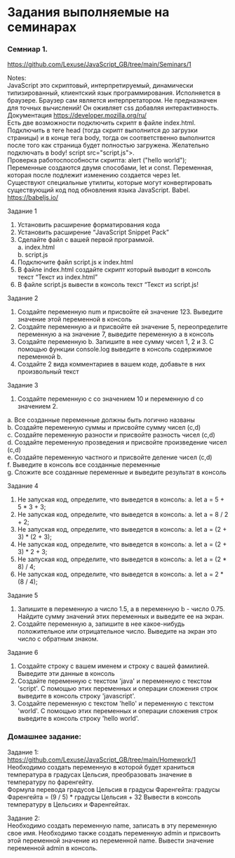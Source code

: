 # Задания выполняемые на семинарах

### Семниар 1.   
<https://github.com/Lexuse/JavaScript_GB/tree/main/Seminars/1>

Notes:  
JavaScript это скриптовый, интерпретируемый, динамически типизированный, клиентский язык программирования. Исполняется в браузере. Браузер сам является интерпретатором. Не предназначен для точных вычислений! Он оживляет css добавляя интерактивность.
Документация <https://developer.mozilla.org/ru/>      
Есть две возможности подключить скрипт в файле index.html. Подключить  в теге head (тогда скрипт выполнится до загрузки страницы) и в конце тега body, тогда он соответственно выполнится после того как страница будет полностью загружена. Желательно подключать в body! script src="script.js">.   
Проверка работоспособности скрипта: alert ("hello world");   
Переменные создаются двумя способами, let и const. Переменная, которая после подлежит изменению создается через let.   
Существуют специальные утилиты, которые могут конвертировать существующий код под обновления языка JavaScript. Babel. <https://babeljs.io/>    


Задание 1

1. Установить расширение форматирования кода   
2. Установить расширение “JavaScript Snippet Pack”   
3. Сделайте файл с вашей первой программой.   
a. index.html   
b. script.js   
4. Подключите файл script.js к index.html   
5. В файле index.html создайте скрипт который выводит в
консоль текст “Текст из index.html”   
6. В файле script.js вывести в консоль текст “Текст из
script.js!   

Задание 2
1. Создайте переменную num и присвойте ей значение 123. Выведите
значение этой переменной в консоль   
2. Создайте переменную а и присвойте ей значение 5, переопределите
переменную а на значение 7, выведите переменную а в консоль   
3. Создайте переменную b. Запишите в нее сумму чисел 1, 2 и 3. С
помощью функции console.log выведите в консоль содержимое
переменной b.   
4. Создайте 2 вида комментариев в вашем коде, добавьте в них
произвольный текст   

Задание 3   
1. Создайте переменную c со значением 10 и переменную d со
значением 2.

a. Все созданные переменные должны быть логично названы   
b. Создайте переменную суммы и присвойте сумму чисел (c,d)   
c. Создайте переменную разности и присвойте разность чисел
(c,d)   
d. Создайте переменную прозведения и присвойте произведение
чисел (c,d)   
e. Создайте переменную частного и присвойте деление чисел
(c,d)   
f. Выведите в консоль все созданные переменные   
g. Сложите все созданные переменные и выведите результат в
консоль   

Задание 4
1. Не запуская код, определите, что выведется в консоль:
a. let a = 5 + 5 * 3 + 3;   
2. Не запуская код, определите, что выведется в консоль:
a. let a = 8 / 2 + 2;   
3. Не запуская код, определите, что выведется в консоль:
a. let a = (2 + 3) * (2 + 3);   
4. Не запуская код, определите, что выведется в консоль:
a. let a = (2 + 3) * 2 + 3;   
5. Не запуская код, определите, что выведется в консоль:
a. let a = (2 * 8) / 4;   
6. Не запуская код, определите, что выведется в консоль:
a. let a = 2 * (8 / 4);   

Задание 5
1. Запишите в переменную a число 1.5, а в переменную b - число 0.75.
Найдите сумму значений этих переменных и выведите ее на экран.   
2. Создайте переменную a, запишите в нее какое-нибудь
положительное или отрицательное число. Выведите на экран это
число с обратным знаком.    

Задание 6
1. Создайте строку с вашем именем и строку с вашей фамилией.
Выведите эти данные в консоль   
2. Создайте переменную с текстом 'java' и переменную с текстом
'script'. С помощью этих переменных и операции сложения строк
выведите в консоль строку 'javascript'.   
3. Создайте переменную с текстом 'hello' и переменную с текстом
'world'. С помощью этих переменных и операции сложения строк
выведите в консоль строку 'hello world'.   

### Домашнее задание:
Задание 1:   <https://github.com/Lexuse/JavaScript_GB/tree/main/Homework/1>
Необходимо создать переменную в которой будет храниться температура в градусах Цельсия, преобразовать значение в температуру по фаренгейту.   
Формула перевода градусов Цельсия в градусы Фаренгейта: градусы Фаренгейта = (9 / 5) * градусы Цельсия + 32
Вывести в консоль температуру в Цельсиях и Фаренгейтах.
   
Задание 2:   
Необходимо создать переменную name, записать в эту переменную свое имя. Необходимо также создать переменную admin и присвоить этой переменной значение из переменной name. Вывести значение переменной admin в консоль.
